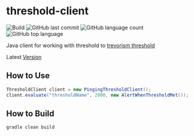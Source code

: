 # threshold-client
![Build](https://github.com/trevorism/threshold-client/actions/workflows/build.yml/badge.svg)
![GitHub last commit](https://img.shields.io/github/last-commit/trevorism/threshold-client)
![GitHub language count](https://img.shields.io/github/languages/count/trevorism/threshold-client)
![GitHub top language](https://img.shields.io/github/languages/top/trevorism/threshold-client)

Java client for working with threshold to [trevorism threshold](https://github.com/trevorism/threshold)

Latest [Version](https://github.com/trevorism/threshold-client/releases/latest)

## How to Use 

```java
ThresholdClient client = new PingingThresholdClient();
client.evaluate("thresholdName", 2000, new AlertWhenThresholdMet());
```

## How to Build
`gradle clean build`